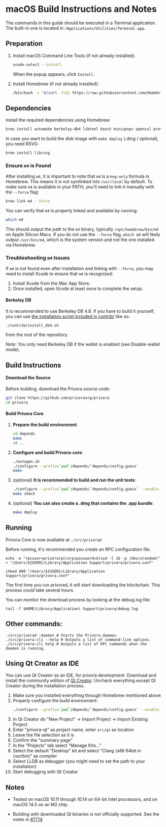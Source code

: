 macOS Build Instructions and Notes
====================================
The commands in this guide should be executed in a Terminal application.
The built-in one is located in `/Applications/Utilities/Terminal.app`.

## Preparation
1. Install macOS Command Line Tools (if not already installed):
   ```bash
   xcode-select --install
   ```
   When the popup appears, click `Install`.


2. Install Homebrew (if not already installed):
   ```bash
   /bin/bash -c "$(curl -fsSL https://raw.githubusercontent.com/Homebrew/install/HEAD/install.sh)"
   ```


## Dependencies
Install the required dependencies using Homebrew:
```bash
brew install automake berkeley-db4 libtool boost miniupnpc openssl protobuf python qt libevent qrencode python-setuptools m4
```

In case you want to build the disk image with `make deploy` (.dmg / optional), you need RSVG:
```bash
brew install librsvg
```

### Ensure `m4` is Found
After installing `m4`, it is important to note that `m4` is a `keg-only` formula in Homebrew. This means it is not symlinked into `/usr/local` by default. To make sure `m4` is available in your PATH, you'll need to link it manually with the `--force` flag:
```bash
brew link m4 --force
```

You can verify that `m4` is properly linked and available by running:
```bash
which m4
```
This should output the path to the `m4` binary, typically `/opt/homebrew/bin/m4` on Apple Silicon Macs. If you do not use the `--force` flag, `which m4` will likely output `/usr/bin/m4`, which is the system version and not the one installed via Homebrew.

### Troubleshooting `m4` Issues
If `m4` is not found even after installation and linking with `--force`, you may need to install Xcode to ensure that `m4` is recognized:

1. Install Xcode from the Mac App Store.
2. Once installed, open Xcode at least once to complete the setup.

#### Berkeley DB
It is recommended to use Berkeley DB 4.8. If you have to build it yourself, you can use [the installation script included in contrib/](https://github.com/privora/privora/blob/master/contrib/install_db4.sh) like so:
```bash
./contrib/install_db4.sh 
```
from the root of the repository.

*Note*: You only need Berkeley DB if the wallet is enabled (see Disable-wallet mode).

## Build Instructions

#### Download the Source
Before building, download the Privora source code:
```bash
git clone https://github.com/privoraorg/privora
cd privora
```

#### Build Privora Core
1. **Prepare the build environment**:
   ```bash
   cd depends
   make
   cd ..
   ```

2. **Configure and build Privora-core**:
   ```bash
   ./autogen.sh
   ./configure --prefix=`pwd`/depends/`depends/config.guess`
   make
   ```

3. (optional) **It is recommended to build and run the unit tests**:
   ```bash
   ./configure --prefix=`pwd`/depends/`depends/config.guess` --enable-tests
   make check
   ```
        
4. (optional) **You can also create a .dmg that contains the .app bundle**:
    ```bash
    make deploy
    ```


Running
-------

Privora Core is now available at `./src/privorad`

Before running, it's recommended you create an RPC configuration file.

    echo -e "rpcuser=privorarpc\nrpcpassword=$(xxd -l 16 -p /dev/urandom)" > "/Users/${USER}/Library/Application Support/privora/privora.conf"

    chmod 600 "/Users/${USER}/Library/Application Support/privora/privora.conf"

The first time you run privorad, it will start downloading the blockchain. This process could take several hours.

You can monitor the download process by looking at the debug.log file:

    tail -f $HOME/Library/Application\ Support/privora/debug.log

Other commands:
-------

    ./src/privorad -daemon # Starts the Privora daemon.
    ./src/privora-cli --help # Outputs a list of command-line options.
    ./src/privora-cli help # Outputs a list of RPC commands when the daemon is running.

Using Qt Creator as IDE
------------------------
You can use Qt Creator as an IDE, for privora development.
Download and install the community edition of [Qt Creator](https://www.qt.io/download/).
Uncheck everything except Qt Creator during the installation process.

1. Make sure you installed everything through Homebrew mentioned above
2. Properly configure the build environment:
   ```bash
   ./configure --prefix=`pwd`/depends/`depends/config.guess` --enable-debug
   ```
3. In Qt Creator do "New Project" -> Import Project -> Import Existing Project
4. Enter "privora-qt" as project name, enter `src/qt` as location
5. Leave the file selection as it is
6. Confirm the "summary page"
7. In the "Projects" tab select "Manage Kits..."
8. Select the default "Desktop" kit and select "Clang (x86 64bit in /usr/bin)" as compiler
9. Select LLDB as debugger (you might need to set the path to your installation)
10. Start debugging with Qt Creator

Notes
-----

* Tested on macOS 10.11 through 10.14 on 64-bit Intel processors, and on macOS 14.5 on an M2 chip.

* Building with downloaded Qt binaries is not officially supported. See the notes in [#7714](https://github.com/privora/privora/issues/7714)
